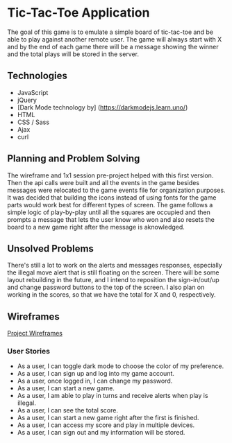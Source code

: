 # Tic-Tac-Toe Application

The goal of this game is to emulate a simple board of tic-tac-toe and be able to play against another remote user. The game will always start with X and by the end of each game there will be a message showing the winner and the total plays will be stored in the server.

## Technologies

- JavaScript
- jQuery
- [Dark Mode technology by] (https://darkmodejs.learn.uno/)
- HTML
- CSS / Sass
- Ajax
- curl

## Planning and Problem Solving

The wireframe and 1x1 session pre-project helped with this first version. Then the api calls were built and all the events in the game besides messages were relocated to the game events file for organization purposes. It was decided that building the icons instead of using fonts for the game parts would work best for different types of screen. The game follows a simple logic of play-by-play until all the squares are occupied and then prompts a message that lets the user know who won and also resets the board to a new game right after the message is aknowledged.

## Unsolved Problems

There's still a lot to work on the alerts and messages responses, especially the illegal move alert that is still floating on the screen. There will be some layout rebuilding in the future, and I intend to reposition the sign-in/out/up and change password buttons to the top of the screen. I also plan on working in the scores, so that we have the total for X and 0, respectively.

## Wireframes

[Project Wireframes](https://i.imgur.com/rba3yVm.jpg)

### User Stories

- As a user, I can toggle dark mode to choose the color of my preference.
- As a user, I can sign up and log into my game account.
- As a user, once logged in, I can change my password.
- As a user, I can start a new game.
- As a user, I am able to play in turns and receive alerts when play is illegal.
- As a user, I can see the total score.
- As a user, I can start a new game right after the first is finished.
- As a user, I can access my score and play in multiple devices.
- As a user, I can sign out and my information will be stored.
